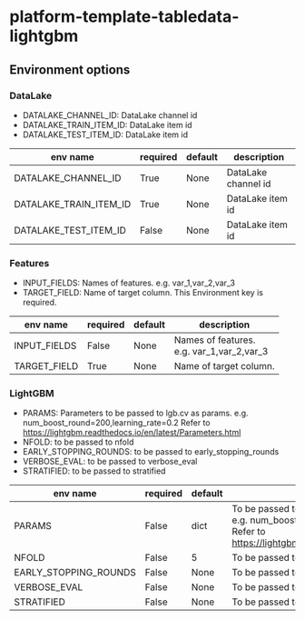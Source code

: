 # platform-template-tabledata-lightgbm
## Environment options
### DataLake
* DATALAKE_CHANNEL_ID: DataLake channel id
* DATALAKE_TRAIN_ITEM_ID: DataLake item id
* DATALAKE_TEST_ITEM_ID: DataLake item id

env name|required|default|description
--------|--------|-------|-----------
DATALAKE_CHANNEL_ID|True|None|DataLake channel id
DATALAKE_TRAIN_ITEM_ID|True|None|DataLake item id
DATALAKE_TEST_ITEM_ID|False|None|DataLake item id

### Features
* INPUT_FIELDS: Names of features. e.g. var_1,var_2,var_3
* TARGET_FIELD: Name of target column. This Environment key is required.

env name|required|default|description
--------|--------|-------|-----------
INPUT_FIELDS|False|None|Names of features. <br>e.g. var_1,var_2,var_3
TARGET_FIELD|True|None|Name of target column.


### LightGBM
* PARAMS: Parameters to be passed to lgb.cv as params. e.g. num_boost_round=200,learning_rate=0.2
Refer to https://lightgbm.readthedocs.io/en/latest/Parameters.html
* NFOLD: to be passed to nfold
* EARLY_STOPPING_ROUNDS: to be passed to early_stopping_rounds
* VERBOSE_EVAL: to be passed to verbose_eval
* STRATIFIED: to be passed to stratified

env name|required|default|description
--------|--------|-------|-----------
PARAMS|False|dict|To be passed to lgb.cv as params. <br>e.g. num_boost_round=200,learning_rate=0.2 <br>Refer to https://lightgbm.readthedocs.io/en/latest/Parameters.html
NFOLD|False|5|To be passed to nfold.
EARLY_STOPPING_ROUNDS|False|None|To be passed to early_stopping_rounds
VERBOSE_EVAL|False|None|To be passed to verbose_eval
STRATIFIED|False|None|To be passed to stratified

